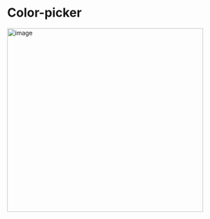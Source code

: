 # Color-picker
<img width="452" height="424" alt="image" src="https://github.com/user-attachments/assets/899ff500-2b25-4e1e-a3b8-9aff49f84fc9" />
